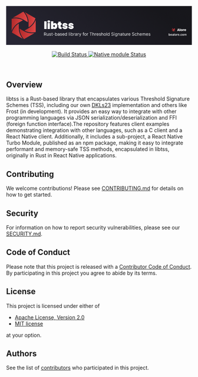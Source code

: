 <div align="center">
    <picture>
        <source srcset=".assets/libtss-banner.png"  media="(prefers-color-scheme: dark)">
        <img width=512 src=".assets/libtss-banner.png" alt="Libtss logo">
    </picture>

  <p>
    <a href="https://github.com/0xCarbon/libtss/actions?query=workflow%3Abuild-tsslib">
      <img src="https://github.com/0xCarbon/libtss/actions/workflows/build-tsslib.yml/badge.svg?event=push" alt="Build Status">
    </a>
    <a href="https://github.com/0xCarbon/libtss/pkgs/npm/rn-tss-module">
      <img src="https://img.shields.io/badge/version-1.0.0-blue)" alt="Native module Status">
    </a>
  </p>
</div>

<br /> 

## Overview
libtss is a Rust-based library that encapsulates various Threshold Signature Schemes (TSS), including our own [DKLs23](https://github.com/0xCarbon/DKLs23) implementation and others like Frost (in development). It provides an easy way to integrate with other programming languages via JSON serialization/deserialization and FFI (foreign function interface).The repository features client examples demonstrating integration with other languages, such as a C client and a React Native client. Additionally, it includes a sub-project, a React Native Turbo Module, published as an npm package, making it easy to integrate performant and memory-safe TSS methods, encapsulated in libtss, originally in Rust in React Native applications.

## Contributing
We welcome contributions! Please see [CONTRIBUTING.md](CONTRIBUTING.md) for details on how to get started.

## Security
For information on how to report security vulnerabilities, please see our [SECURITY.md](SECURITY.md).

## Code of Conduct
Please note that this project is released with a [Contributor Code of Conduct](CODE_OF_CONDUCT.md). By participating in this project you agree to abide by its terms.


## License
This project is licensed under either of
- [Apache License, Version 2.0](LICENSE-APACHE)
- [MIT license](LICENSE-MIT)

at your option.

## Authors
See the list of [contributors](https://github.com/0xCarbon/libtss/contributors) who participated in this project.